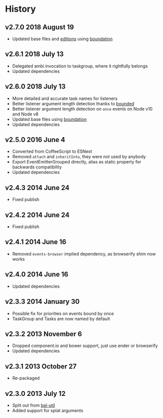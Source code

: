 # History

## v2.7.0 2018 August 19
- Updated base files and [editions](https://github.com/bevry/editions) using [boundation](https://github.com/bevry/boundation)

## v2.6.1 2018 July 13
- Delegated ambi invocation to taskgroup, where it rightfully belongs
- Updated dependencies

## v2.6.0 2018 July 13
- More detailed and accurate task names for listeners
- Better listener argument length detection thanks to [bounded](https://github.com/bevry/bounded)
- Better listener argument length detection on `once` events on Node v10 and Node v8
- Updated base files using [boundation](https://github.com/bevry/boundation)
- Updated dependencies

## v2.5.0 2016 June 4
- Converted from CoffeeScript to ESNext
- Removed `attach` and `inheritInto`, they were not used by anybody
- Export EventEmitterGrouped directly, alias as static property for backwards compatibility
- Updated dependencies

## v2.4.3 2014 June 24
- Fixed publish

## v2.4.2 2014 June 24
- Fixed publish

## v2.4.1 2014 June 16
- Removed `events-browser` implied dependency, as browserify shim now works

## v2.4.0 2014 June 16
- Updated dependencies

## v2.3.3 2014 January 30
- Possible fix for priorities on events bound by once
- TaskGroup and Tasks are now named by default

## v2.3.2 2013 November 6
- Dropped component.io and bower support, just use ender or browserify
- Updated dependencies

## v2.3.1 2013 October 27
- Re-packaged

## v2.3.0 2013 July 12
- Split out from [bal-util](https://github.com/balupton/bal-util)
- Added support for splat arguments
